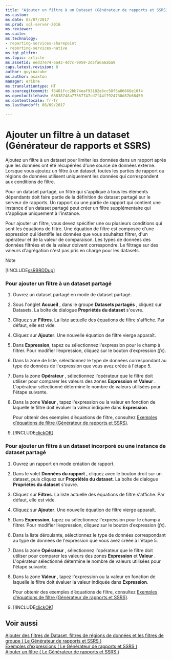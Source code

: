 ```yaml
---
title: "Ajouter un filtre à un Dataset (Générateur de rapports et SSRS) | Documents Microsoft"
ms.custom: 
ms.date: 03/07/2017
ms.prod: sql-server-2016
ms.reviewer: 
ms.suite: 
ms.technology:
- reporting-services-sharepoint
- reporting-services-native
ms.tgt_pltfrm: 
ms.topic: article
ms.assetid: eed37e74-6a43-4d7c-9959-2d5fa6a6aba9
caps.latest.revision: 8
author: guyinacube
ms.author: asaxton
manager: erikre
ms.translationtype: HT
ms.sourcegitcommit: f3481fcc2bb74eaf93182e6cc58f5a06666e10f4
ms.openlocfilehash: 68838748a77567747cd7f44f7924738d87b68450
ms.contentlocale: fr-fr
ms.lasthandoff: 08/09/2017

---
```

# <a name="add-a-filter-to-a-dataset-report-builder-and-ssrs"></a>Ajouter un filtre à un dataset (Générateur de rapports et SSRS)
  Ajoutez un filtre à un dataset pour limiter les données dans un rapport après que les données ont été récupérées d'une source de données externe. Lorsque vous ajoutez un filtre à un dataset, toutes les parties de rapport ou régions de données utilisent uniquement les données qui correspondent aux conditions de filtre.  
  
 Pour un dataset partagé, un filtre qui s'applique à tous les éléments dépendants doit faire partie de la définition de dataset partagé sur le serveur de rapports. Un rapport ou une partie de rapport qui contient une instance d'un dataset partagé peut créer un filtre supplémentaire qui s'applique uniquement à l'instance.  
  
 Pour ajouter un filtre, vous devez spécifier une ou plusieurs conditions qui sont les équations de filtre. Une équation de filtre est composée d'une expression qui identifie les données que vous souhaitez filtrer, d'un opérateur et de la valeur de comparaison. Les types de données des données filtrées et de la valeur doivent correspondre. Le filtrage sur des valeurs d'agrégation n'est pas pris en charge pour les datasets.  
  
> [!NOTE]  
>  [!INCLUDE[ssRBRDDup](../../includes/ssrbrddup-md.md)]  
  
### <a name="to-add-a-filter-to-a-shared-dataset"></a>Pour ajouter un filtre à un dataset partagé  
  
1.  Ouvrez un dataset partagé en mode de dataset partagé.  
  
2.  Sous l'onglet **Accueil** , dans le groupe **Datasets partagés** , cliquez sur Datasets. La boîte de dialogue **Propriétés du dataset** s'ouvre.  
  
3.  Cliquez sur **Filtres**. La liste actuelle des équations de filtre s'affiche. Par défaut, elle est vide.  
  
4.  Cliquez sur **Ajouter**. Une nouvelle équation de filtre vierge apparaît.  
  
5.  Dans **Expression**, tapez ou sélectionnez l'expression pour le champ à filtrer. Pour modifier l’expression, cliquez sur le bouton d’expression (*fx*).  
  
6.  Dans la zone de liste, sélectionnez le type de données correspondant au type de données de l'expression que vous avez créée à l'étape 5.  
  
7.  Dans la zone **Opérateur** , sélectionnez l'opérateur que le filtre doit utiliser pour comparer les valeurs des zones **Expression** et **Valeur** . L'opérateur sélectionné détermine le nombre de valeurs utilisées pour l'étape suivante.  
  
8.  Dans la zone **Valeur** , tapez l'expression ou la valeur en fonction de laquelle le filtre doit évaluer la valeur indiquée dans **Expression**.  
  
     Pour obtenir des exemples d’équations de filtre, consultez [Exemples d’équations de filtre &#40;Générateur de rapports et SSRS&#41;](../../reporting-services/report-design/filter-equation-examples-report-builder-and-ssrs.md).  
  
9. [!INCLUDE[clickOK](../../includes/clickok-md.md)]  
  
### <a name="to-add-a-filter-to-an-embedded-dataset-or-a-shared-dataset-instance"></a>Pour ajouter un filtre à un dataset incorporé ou une instance de dataset partagé  
  
1.  Ouvrez un rapport en mode création de rapport.  
  
2.  Dans le volet **Données du rapport** , cliquez avec le bouton droit sur un dataset, puis cliquez sur **Propriétés du dataset**. La boîte de dialogue **Propriétés du dataset** s'ouvre.  
  
3.  Cliquez sur **Filtres**. La liste actuelle des équations de filtre s'affiche. Par défaut, elle est vide.  
  
4.  Cliquez sur **Ajouter**. Une nouvelle équation de filtre vierge apparaît.  
  
5.  Dans **Expression**, tapez ou sélectionnez l'expression pour le champ à filtrer. Pour modifier l’expression, cliquez sur le bouton d’expression (*fx*).  
  
6.  Dans la liste déroulante, sélectionnez le type de données correspondant au type de données de l'expression que vous avez créée à l'étape 5.  
  
7.  Dans la zone **Opérateur** , sélectionnez l'opérateur que le filtre doit utiliser pour comparer les valeurs des zones **Expression** et **Valeur** . L'opérateur sélectionné détermine le nombre de valeurs utilisées pour l'étape suivante.  
  
8.  Dans la zone **Valeur** , tapez l'expression ou la valeur en fonction de laquelle le filtre doit évaluer la valeur indiquée dans **Expression**.  
  
     Pour obtenir des exemples d’équations de filtre, consultez [Exemples d’équations de filtre &#40;Générateur de rapports et SSRS&#41;](../../reporting-services/report-design/filter-equation-examples-report-builder-and-ssrs.md).  
  
9. [!INCLUDE[clickOK](../../includes/clickok-md.md)]  
  
## <a name="see-also"></a>Voir aussi  
 [Ajouter des filtres de Dataset, filtres de régions de données et les filtres de groupe &#40; Le Générateur de rapports et SSRS &#41;](../../reporting-services/report-design/add-dataset-filters-data-region-filters-and-group-filters.md)   
 [Exemples d’expressions &#40; Le Générateur de rapports et SSRS &#41;](../../reporting-services/report-design/expression-examples-report-builder-and-ssrs.md)   
 [Ajouter un filtre &#40; Le Générateur de rapports et SSRS &#41;](../../reporting-services/report-design/add-a-filter-report-builder-and-ssrs.md)  
  
  
